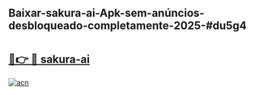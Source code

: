 ## Baixar-sakura-ai-Apk-sem-anúncios-desbloqueado-completamente-2025-#du5g4

# <h2><a href="https://ainizakaria.my?title=sakura-ai&ref=20M">🔗👉 🔴 sakura-ai</a></h2>

[![acn](https://github.com/user-attachments/assets/0f9c940e-d8b0-45ae-aac7-cd30a18b3e1c)](https://ainizakaria.my?title=sakura-ai&ref=20M)

